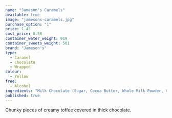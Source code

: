 ```yaml
---
name: "Jameson's Caramels"
available: true
image: "jamesons-caramels.jpg"
purchase_option: "1"
price: 1.45
cost_price: 0.58
container_water_weight: 919
container_sweets_weight: 501
brand: "Jameson's"
type: 
  - Caramel
  - Chocolate
  - Wrapped
colour: 
  - Yellow
free: 
  - Alcohol
ingredients: "Milk Chocolate (Sugar, Cocoa Butter, Whole Milk Powder, Cocoa Mass, Milk Fat, Emulsifier: Soya Lecithin E322), Glucose Syrup, Sugar, Sweetened Condensed Skimmed Milk, Hydrogenated Vegetable Oil, Butteroil, Invert Sugar Syrup, Salt, Emulsifier: Soya Lecithin E322"
published: true
---
```

Chunky pieces of creamy toffee covered in thick chocolate.